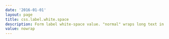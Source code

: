 ```yaml
---
date: '2016-01-01'
layout: page
title: css.label.white.space
description: Form label white-space value. "normal" wraps long text in form labels, "nowrap" prevents wrapping.
value: nowrap 
---
```

